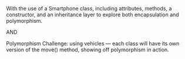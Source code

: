 With the use of a Smartphone class, including attributes, methods, a constructor, and an inheritance layer to explore both encapsulation and polymorphism.

AND

Polymorphism Challenge:
using vehicles — each class will have its own version of the move() method, showing off polymorphism in action.

